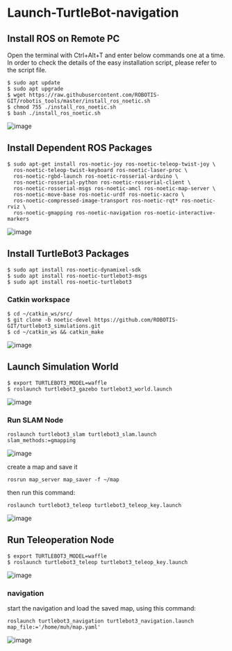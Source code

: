 # Launch-TurtleBot-navigation

## Install ROS on Remote PC
Open the terminal with Ctrl+Alt+T and enter below commands one at a time.
In order to check the details of the easy installation script, please refer to the script file.

```
$ sudo apt update
$ sudo apt upgrade
$ wget https://raw.githubusercontent.com/ROBOTIS-GIT/robotis_tools/master/install_ros_noetic.sh
$ chmod 755 ./install_ros_noetic.sh 
$ bash ./install_ros_noetic.sh
```

![image](https://github.com/user-attachments/assets/efc71671-6190-40df-98ee-23a45e5b14b5)


## Install Dependent ROS Packages
```
$ sudo apt-get install ros-noetic-joy ros-noetic-teleop-twist-joy \
  ros-noetic-teleop-twist-keyboard ros-noetic-laser-proc \
  ros-noetic-rgbd-launch ros-noetic-rosserial-arduino \
  ros-noetic-rosserial-python ros-noetic-rosserial-client \
  ros-noetic-rosserial-msgs ros-noetic-amcl ros-noetic-map-server \
  ros-noetic-move-base ros-noetic-urdf ros-noetic-xacro \
  ros-noetic-compressed-image-transport ros-noetic-rqt* ros-noetic-rviz \
  ros-noetic-gmapping ros-noetic-navigation ros-noetic-interactive-markers
```


![image](https://github.com/user-attachments/assets/7439c463-678d-4c85-861c-6a7ba94061a5)


## Install TurtleBot3 Packages

```
$ sudo apt install ros-noetic-dynamixel-sdk
$ sudo apt install ros-noetic-turtlebot3-msgs
$ sudo apt install ros-noetic-turtlebot3
```



### Catkin workspace
```
$ cd ~/catkin_ws/src/
$ git clone -b noetic-devel https://github.com/ROBOTIS-GIT/turtlebot3_simulations.git
$ cd ~/catkin_ws && catkin_make
```

![image](https://github.com/user-attachments/assets/3802b066-f167-4ae6-933f-13755d76302a)



## Launch Simulation World

```
$ export TURTLEBOT3_MODEL=waffle
$ roslaunch turtlebot3_gazebo turtlebot3_world.launch
```
![image](https://github.com/user-attachments/assets/a70bcb7d-f26a-4104-97ee-5088c792a253)


### Run SLAM Node
 ```
roslaunch turtlebot3_slam turtlebot3_slam.launch slam_methods:=gmapping
```
![image](https://github.com/user-attachments/assets/66a0273e-4481-4444-a049-9f616217e254)


  create a map and save it
```
rosrun map_server map_saver -f ~/map
```
then run this command:
```
roslaunch turtlebot3_teleop turtlebot3_teleop_key.launch
```
![image](https://github.com/user-attachments/assets/a91d5e7a-10e3-4ddf-85d8-5743510301b8)





## Run Teleoperation Node
```
$ export TURTLEBOT3_MODEL=waffle
$ roslaunch turtlebot3_teleop turtlebot3_teleop_key.launch
```

![image](https://github.com/user-attachments/assets/4e1143d6-c757-4751-ae52-c29973c58c10)



###  navigation

start the navigation and load the saved map, using this command:
```
roslaunch turtlebot3_navigation turtlebot3_navigation.launch map_file:='/home/muh/map.yaml'
```

![image](https://github.com/user-attachments/assets/3e009ec6-5164-432f-9d66-c3b7a95769de)






